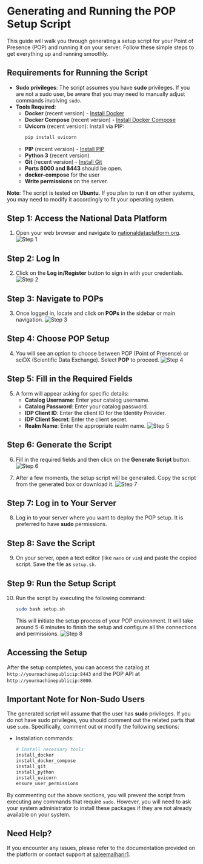 # Generating and Running the POP Setup Script

This guide will walk you through generating a setup script for your Point of Presence (POP) and running it on your server. Follow these simple steps to get everything up and running smoothly.

## Requirements for Running the Script
- **Sudo privileges**: The script assumes you have **sudo** privileges. If you are not a sudo user, be aware that you may need to manually adjust commands involving `sudo`.
- **Tools Required**:
  - **Docker** (recent version) - [Install Docker](https://docs.docker.com/engine/install/)
  - **Docker Compose** (recent version) - [Install Docker Compose](https://docs.docker.com/compose/install/)
  - **Uvicorn** (recent version): Install via PIP:
    ```bash
    pip install uvicorn
    ```
  - **PIP** (recent version) - [Install PIP](https://pip.pypa.io/en/stable/cli/pip_install/)
  - **Python 3** (recent version)
  - **Git** (recent version) - [Install Git](https://git-scm.com/book/en/v2/Getting-Started-Installing-Git)
  - **Ports 8000 and 8443** should be open.
  - **docker-compose** for the user 
  - **Write permissions** on the server.

**Note**: The script is tested on **Ubuntu**. If you plan to run it on other systems, you may need to modify it accordingly to fit your operating system.

## Step 1: Access the National Data Platform
1. Open your web browser and navigate to [nationaldataplatform.org](https://nationaldataplatform.org).
   ![Step 1](./1.png)

## Step 2: Log In
2. Click on the **Log in/Register** button to sign in with your credentials.
   ![Step 2](./2.png)

## Step 3: Navigate to POPs
3. Once logged in, locate and click on **POPs** in the sidebar or main navigation.
   ![Step 3](./3.png)

## Step 4: Choose POP Setup
4. You will see an option to choose between POP (Point of Presence) or sciDX (Scientific Data Exchange). Select **POP** to proceed.
   ![Step 4](./4.png)

## Step 5: Fill in the Required Fields
5. A form will appear asking for specific details:
   - **Catalog Username**: Enter your catalog username.
   - **Catalog Password**: Enter your catalog password.
   - **IDP Client ID**: Enter the client ID for the Identity Provider.
   - **IDP Client Secret**: Enter the client secret.
   - **Realm Name**: Enter the appropriate realm name.
   ![Step 5](./5.png)

## Step 6: Generate the Script
6. Fill in the required fields and then click on the **Generate Script** button.
   ![Step 6](./6.png)

7. After a few moments, the setup script will be generated. Copy the script from the generated box or download it.
   ![Step 7](./7.png)

## Step 7: Log in to Your Server
8. Log in to your server where you want to deploy the POP setup. It is preferred to have **sudo** permissions.

## Step 8: Save the Script
9. On your server, open a text editor (like `nano` or `vim`) and paste the copied script. Save the file as `setup.sh`.

## Step 9: Run the Setup Script
10. Run the script by executing the following command:
    ```bash
    sudo bash setup.sh
    ```
    This will initiate the setup process of your POP environment. It will take around 5-6 minutes to finish the setup and configure all the connections and permissions.
    ![Step 8](./8.png)

## Accessing the Setup
After the setup completes, you can access the catalog at `http://yourmachinepublicip:8443` and the POP API at `http://yourmachinepublicip:8000`.

## Important Note for Non-Sudo Users
The generated script will assume that the user has **sudo** privileges. If you do not have sudo privileges, you should comment out the related parts that use `sudo`. Specifically, comment out or modify the following sections:

- Installation commands:
  ```bash
  # Install necessary tools
  install_docker
  install_docker_compose
  install_git
  install_python
  install_uvicorn
  ensure_user_permissions
  ```

By commenting out the above sections, you will prevent the script from executing any commands that require `sudo`. However, you will need to ask your system administrator to install these packages if they are not already available on your system.

## Need Help?
If you encounter any issues, please refer to the documentation provided on the platform or contact support at [saleemalharir1](https://github.com/saleemalharir1).


